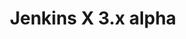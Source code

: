 ---
title: Jenkins X 3.x alpha
linktitle: 3.x Alpha
type: docs
description: Jenkins X 3.x alpha
weight: 45
aliases:
  - /labs
---